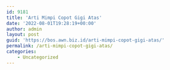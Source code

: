 ```yaml
---
id: 9181
title: 'Arti Mimpi Copot Gigi Atas'
date: '2022-08-01T19:28:19+00:00'
author: admin
layout: post
guid: 'https://bos.awn.biz.id/arti-mimpi-copot-gigi-atas/'
permalink: /arti-mimpi-copot-gigi-atas/
categories:
    - Uncategorized
---
```


